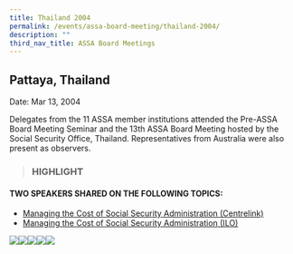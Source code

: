 ```yaml
---
title: Thailand 2004
permalink: /events/assa-board-meeting/thailand-2004/
description: ""
third_nav_title: ASSA Board Meetings
---
```

## Pattaya, Thailand
Date: Mar 13, 2004

Delegates from the 11 ASSA member institutions attended the Pre-ASSA Board Meeting Seminar and the 13th ASSA Board Meeting hosted by the Social Security Office, Thailand. Representatives from Australia were also present as observers.

> ### HIGHLIGHT

#### TWO SPEAKERS SHARED ON THE FOLLOWING TOPICS:
* [Managing the Cost of Social Security Administration (Centrelink)](/files/ASSA%20Board%20Meeting/Thailand%202004/Managing%20the%20Cost%20of%20Social%20Security%20Administration%20(Centrelink).pdf)
* [Managing the Cost of Social Security Administration (ILO)](/files/ASSA%20Board%20Meeting/Thailand%202004/Managing%20the%20Cost%20of%20Social%20Security%20Administration%20(ILO).pdf)

![](/images/Board%20Meeting/Thailand%202004/Thailand-2004-1.jpg)![](/images/Board%20Meeting/Thailand%202004/Thailand-2004-2.jpg)![](/images/Board%20Meeting/Thailand%202004/Thailand-2004-3.jpg)![](/images/Board%20Meeting/Thailand%202004/Thailand-2004-4.jpg)![](/images/Board%20Meeting/Thailand%202004/Thailand-2004-5.jpg)